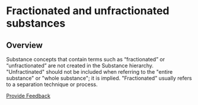 # Fractionated and unfractionated substances

## Overview

Substance concepts that contain terms such as “fractionated” or “unfractionated” are not created in the Substance hierarchy. "Unfractinated" should not be included when referring to the "entire substance" or "whole substance"; it is implied. "Fractionated" usually refers to a separation technique or process.

  







<a href="https://docs.google.com/forms/d/e/1FAIpQLScTmbZIf0UEQwYDkY27EEWBkaiYkHSbR0_9DmFrMLXoQLyL7Q/viewform?usp=pp_url&entry.1767247133=SCT+Editorial+Guide&entry.670899847=Fractionated%20and%20unfractionated%20substances" class="button primary">Provide Feedback</a>
